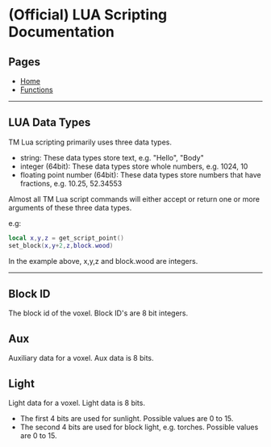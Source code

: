 # (Official) LUA Scripting Documentation

## Pages

- [Home](../../index)
- [Functions](../functions)

___

## LUA Data Types

TM Lua scripting primarily uses three data types.

- string: These data types store text, e.g. "Hello", "Body"
- integer (64bit): These data types store whole numbers, e.g. 1024, 10
- floating point number (64bit): These data types store numbers that have fractions, e.g. 10.25, 52.34553

Almost all TM Lua script commands will either accept or return one or more arguments of these three data types.

e.g:

```lua
local x,y,z = get_script_point()
set_block(x,y+2,z,block.wood)
```

In the example above, x,y,z and block.wood are integers.

___

## Block ID

The block id of the voxel. Block ID's are 8 bit integers.

## Aux

Auxiliary data for a voxel. Aux data is 8 bits.

## Light

Light data for a voxel. Light data is 8 bits.

- The first 4 bits are used for sunlight. Possible values are 0 to 15.
- The second 4 bits are used for block light, e.g. torches. Possible values are 0 to 15.
